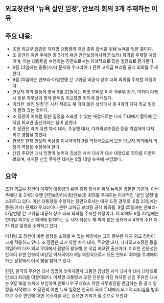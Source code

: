 ## 외교장관의 '뉴욕 살인 일정', 안보리 회의 3개 주재하는 이유

## 주요 내용:
*   조현 외교부 장관은 이재명 대통령의 유엔 총회 참석을 위해 뉴욕을 방문 중이다.
*   조 장관은 이번 주에만 총 3개의 유엔 안전보장이사회(안보리) 회의를 주재할 예정이며, 이는 대통령을 수행하는 장관으로서는 이례적으로 많은 일정으로 평가된다.
*   9월 23일에는 중동(가자) 문제와 우크라이나 관련 고위급 브리핑 공식 회의를 주재한다.
*   9월 25일에는 안보리-아랍연맹 간 고위급 비공식 상호 대화 회의를 주재할 예정이다.
*   안보리 회의 일정에 앞서 9월 22일에는 마코 루비오 미국 국무부 장관, 이와야 다케시 일본 외무상과 함께 한미일 외교장관 회의에 참석했다.
*   이러한 '살인 일정'은 시차 적응도 채 되지 않은 상태에서 총 4개의 다자 외교 일정이 몰려 있는 것이다.
*   조 장관이 이처럼 많은 일정을 소화할 수 있는 배경으로는 다자 무대에서 활약해 온 직업 외교관 출신이라는 점이 꼽힌다.
*   조 장관은 과거 유엔 차석 대사, 주유엔 대사, 다자외교조정관 등을 역임하며 다자 외교 경험을 쌓았다.
*   한국은 현재 안보리 비상임 이사국이자 9월 의장국으로서 모든 안보리 회의에서 의장국 역할을 수행해야 한다.
*   신임 주유엔 대사 임명이 늦어져 김상진 차석 대사가 대사 대행으로 회의를 이끌어왔으며, 차지훈 신임 주유엔 대사는 9월 18일 뉴욕에 부임했다.

## 요약
조현 외교부 장관이 이재명 대통령의 유엔 총회 참석을 위해 뉴욕을 방문한 가운데, 이번 주에만 총 3개의 유엔 안전보장이사회(안보리) 회의를 주재하는 이례적인 '살인 일정'을 소화하고 있다. 이는 대통령을 수행하는 장관으로서는 매우 드문 경우로, 9월 23일에는 중동(가자) 문제와 우크라이나 관련 고위급 브리핑 공식 회의를, 9월 25일에는 안보리-아랍연맹 간 고위급 비공식 상호 대화 회의를 주재할 예정이다. 이 외에도 9월 22일에는 한미일 외교장관 회의에 참석하는 등 시차 적응도 채 되지 않은 상태에서 4개의 주요 다자 외교 일정을 소화하고 있다.

이처럼 조 장관이 바쁜 일정을 소화할 수 있는 배경에는 그의 풍부한 다자 외교 경험이 크게 작용하고 있다. 조 장관은 과거 유엔 차석 대사, 주유엔 대사, 다자외교조정관 등을 역임하며 다자 외교 무대에서 활발히 활동해 온 직업 외교관 출신이다. 이러한 전문성은 한국이 유엔 안보리 비상임 이사국이자 9월 의장국으로서 모든 안보리 회의를 주재해야 하는 상황에서 더욱 빛을 발하고 있다.

한편, 한국의 주유엔 대사 임명이 늦어지면서 그동안 김상진 차석 대사가 대사 대행으로 안보리 회의를 이끌어왔다. 이재명 대통령과 오랜 친분을 가진 차지훈 신임 주유엔 대사는 9월 18일 뉴욕에 부임하여 안토니우 구테흐스 유엔 사무총장을 면담하는 등 공식 일정을 시작했다. 조 장관의 이번 뉴욕 일정은 한국이 국제 무대에서 외교적 리더십을 발휘하고 주요 현안에 대한 목소리를 내는 중요한 기회가 될 것으로 보인다.